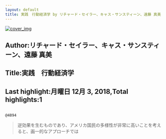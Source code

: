 ```yaml
---
layout: default
title: 実践　行動経済学 by リチャード・セイラー、キャス・サンスティーン、遠藤 真美
---
```


[![cover_img](http://images-jp.amazon.com/images/P/B06XKRVC8B.09.MZZZZZZZ.jpg)](https://www.amazon.co.jp/dp/B06XKRVC8B)  
## Author:リチャード・セイラー、キャス・サンスティーン、遠藤 真美  
## Title:実践　行動経済学  
## Last highlight:月曜日 12月 3, 2018,Total highlights:1  
```
  
@4894  
```
> 逆効果を生むものであり、アメリカ国民の多様性が非常に高いことを考えると、画一的なアプローチでは  
```